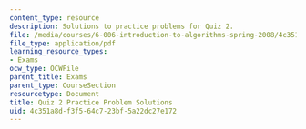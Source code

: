 ```yaml
---
content_type: resource
description: Solutions to practice problems for Quiz 2.
file: /media/courses/6-006-introduction-to-algorithms-spring-2008/4c351a8df3f564c723bf5a22dc27e172_solutions2.pdf
file_type: application/pdf
learning_resource_types:
- Exams
ocw_type: OCWFile
parent_title: Exams
parent_type: CourseSection
resourcetype: Document
title: Quiz 2 Practice Problem Solutions
uid: 4c351a8d-f3f5-64c7-23bf-5a22dc27e172
---
```


